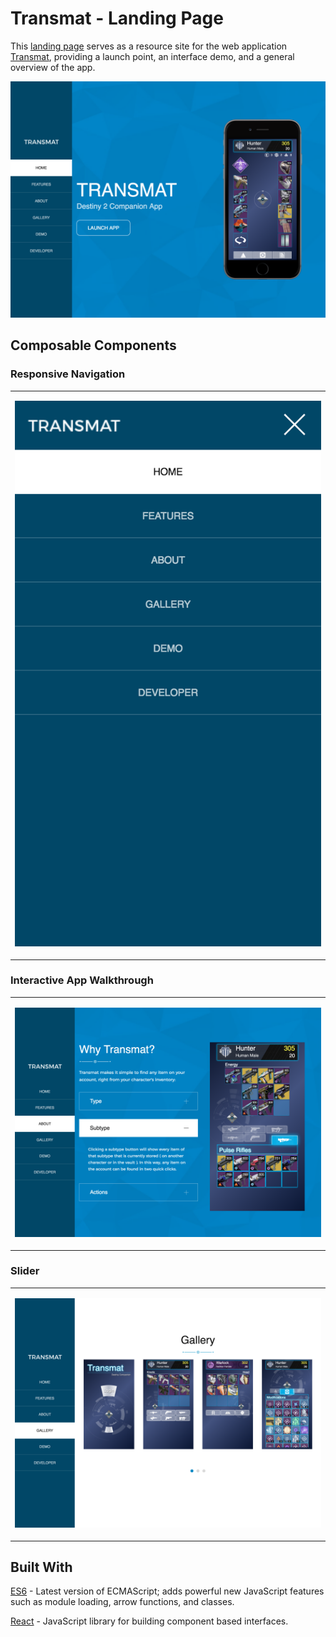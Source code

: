 
# Transmat - Landing Page

This [landing page](https://destinytransmat.com/about "Transmat - Destiny Companion") serves as a resource site for the web application [Transmat](https://destinytransmat.com "Transmat - Destiny Companion"), providing a launch point, an interface demo, and a general overview of the app.

![](src/images/tl_home.png)

 ## Composable Components
 
 ### Responsive Navigation

 <table>
 <tr>
 <td>
 
 ![](src/images/tl_nav_panel.png)
 
 </td>
 </tr>
 </table>
 
 ### Interactive App Walkthrough

 <table>
 <tr>
 <td>
  
 ![](src/images/tl_accordion.png)
 
 </td>
 </tr>
 </table>
 
 ### Slider
 
 <table>
 <tr>
 <td>
   
 ![](src/images/tl_slider.png)
 
 </td>
 </tr>
 </table>
 
 
 ## Built With
 [ES6](https://github.com/lukehoban/es6features "ES6 Overview - GitHub") - Latest version of ECMAScript; adds powerful new JavaScript features such as module loading, arrow functions, and classes.
 
 [React](https://reactjs.org "React Homepage") - JavaScript library for building component based interfaces.